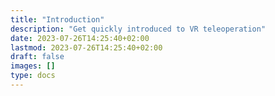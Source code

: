 ```yaml
---
title: "Introduction"
description: "Get quickly introduced to VR teleoperation"
date: 2023-07-26T14:25:40+02:00
lastmod: 2023-07-26T14:25:40+02:00
draft: false
images: []
type: docs
---
```

